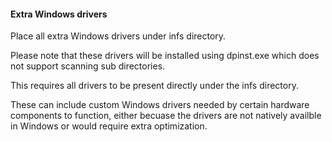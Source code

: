 #### Extra Windows drivers
Place all extra Windows drivers under infs directory.

Please note that these drivers will be installed using
dpinst.exe which does not support scanning sub directories.

This requires all drivers to be present directly under the
infs directory.

These can include custom Windows drivers needed by certain
hardware components to function, either becuase the drivers
are not natively availble in Windows or would require extra
optimization.

